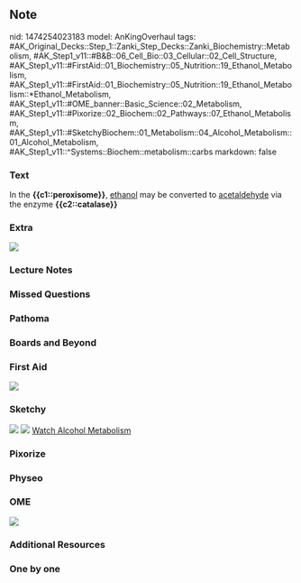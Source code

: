 ## Note
nid: 1474254023183
model: AnKingOverhaul
tags: #AK_Original_Decks::Step_1::Zanki_Step_Decks::Zanki_Biochemistry::Metabolism, #AK_Step1_v11::#B&B::06_Cell_Bio::03_Cellular::02_Cell_Structure, #AK_Step1_v11::#FirstAid::01_Biochemistry::05_Nutrition::19_Ethanol_Metabolism, #AK_Step1_v11::#FirstAid::01_Biochemistry::05_Nutrition::19_Ethanol_Metabolism::*Ethanol_Metabolism, #AK_Step1_v11::#OME_banner::Basic_Science::02_Metabolism, #AK_Step1_v11::#Pixorize::02_Biochem::02_Pathways::07_Ethanol_Metabolism, #AK_Step1_v11::#SketchyBiochem::01_Metabolism::04_Alcohol_Metabolism::01_Alcohol_Metabolism, #AK_Step1_v11::^Systems::Biochem::metabolism::carbs
markdown: false

### Text
<div>
  In the <b>{{c1::peroxisome}}</b>, <u>ethanol</u> may be converted
  to <u>acetaldehyde</u> via the enzyme <b>{{c2::catalase}}</b>
</div>

### Extra
<img src="paste-110728551858465.jpg">

### Lecture Notes


### Missed Questions


### Pathoma


### Boards and Beyond


### First Aid
<img src="tmpawYc_a.png">

### Sketchy
<img src="Screen%20Shot%202021-01-07%20at%2015.25.19.jpg">
<img src="Screen%20Shot%202021-01-07%20at%2015.25.35.jpg"> <a href=
"https://dashboard.sketchy.com/study/medical/courses/medical-biochemistry/units/medical-biochemistry-metabolism/videos/medical-biochemistry-metabolism-alcohol-metabolism-alcohol-metabolism?utm_source=anki&utm_medium=partnership&utm_campaign=february_update&utm_content=medical">
Watch Alcohol Metabolism</a>

### Pixorize


### Physeo


### OME
<div class="ome-widget">
  <a href=
  "https://onlinemeded.org/spa/metabolism?ref=anki"><img src=
  "_OME_AnkiFlashcards_Topic_5.png"></a>
</div>

### Additional Resources


### One by one

